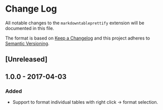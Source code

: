 # Change Log
All notable changes to the `markdowntableprettify` extension will be documented in this file.

The format is based on [Keep a Changelog](http://keepachangelog.com/) and this project adheres to [Semantic Versioning](http://semver.org/).

## [Unreleased]

## 1.0.0 - 2017-04-03
### Added
- Support to format individual tables with right click -> format selection.